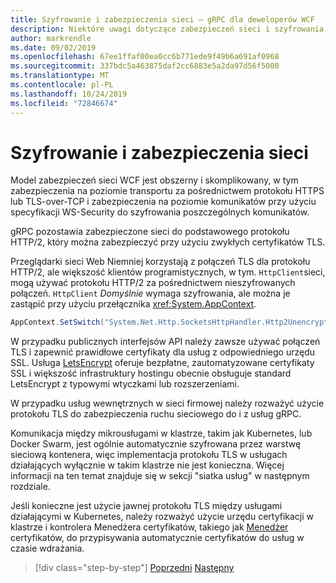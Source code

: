 ```yaml
---
title: Szyfrowanie i zabezpieczenia sieci — gRPC dla deweloperów WCF
description: Niektóre uwagi dotyczące zabezpieczeń sieci i szyfrowania w programie gRPC
author: markrendle
ms.date: 09/02/2019
ms.openlocfilehash: 67ee1ffaf00ea0cc6b771ede9f49b6a691af0968
ms.sourcegitcommit: 337bdc5a463875daf2cc6883e5a2da97d56f5000
ms.translationtype: MT
ms.contentlocale: pl-PL
ms.lasthandoff: 10/24/2019
ms.locfileid: "72846674"
---
```

# <a name="encryption-and-network-security"></a>Szyfrowanie i zabezpieczenia sieci

Model zabezpieczeń sieci WCF jest obszerny i skomplikowany, w tym zabezpieczenia na poziomie transportu za pośrednictwem protokołu HTTPS lub TLS-over-TCP i zabezpieczenia na poziomie komunikatów przy użyciu specyfikacji WS-Security do szyfrowania poszczególnych komunikatów.

gRPC pozostawia zabezpieczone sieci do podstawowego protokołu HTTP/2, który można zabezpieczyć przy użyciu zwykłych certyfikatów TLS.

Przeglądarki sieci Web Niemniej korzystają z połączeń TLS dla protokołu HTTP/2, ale większość klientów programistycznych, w tym. `HttpClient`sieci, mogą używać protokołu HTTP/2 za pośrednictwem nieszyfrowanych połączeń. `HttpClient` *Domyślnie* wymaga szyfrowania, ale można je zastąpić przy użyciu przełącznika <xref:System.AppContext>.

```csharp
AppContext.SetSwitch("System.Net.Http.SocketsHttpHandler.Http2UnencryptedSupport", true);
```

W przypadku publicznych interfejsów API należy zawsze używać połączeń TLS i zapewnić prawidłowe certyfikaty dla usług z odpowiedniego urzędu SSL. Usługa [LetsEncrypt](https://letsencrypt.org) oferuje bezpłatne, zautomatyzowane certyfikaty SSL i większość infrastruktury hostingu obecnie obsługuje standard LetsEncrypt z typowymi wtyczkami lub rozszerzeniami.

W przypadku usług wewnętrznych w sieci firmowej należy rozważyć użycie protokołu TLS do zabezpieczenia ruchu sieciowego do i z usług gRPC.

Komunikacja między mikrousługami w klastrze, takim jak Kubernetes, lub Docker Swarm, jest ogólnie automatycznie szyfrowana przez warstwę sieciową kontenera, więc implementacja protokołu TLS w usługach działających wyłącznie w takim klastrze nie jest konieczna. Więcej informacji na ten temat znajduje się w sekcji "siatka usług" w następnym rozdziale.

Jeśli konieczne jest użycie jawnej protokołu TLS między usługami działającymi w Kubernetes, należy rozważyć użycie urzędu certyfikacji w klastrze i kontrolera Menedżera certyfikatów, takiego jak [Menedżer](https://docs.cert-manager.io/en/latest/) certyfikatów, do przypisywania automatycznie certyfikatów do usług w czasie wdrażania.

>[!div class="step-by-step"]
>[Poprzedni](channel-credentials.md)
>[Następny](grpc-in-production.md)
